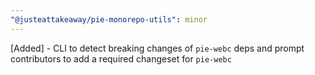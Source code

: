 ```yaml
---
"@justeattakeaway/pie-monorepo-utils": minor
---
```


[Added] - CLI to detect breaking changes of `pie-webc` deps and prompt contributors to add a required changeset for `pie-webc`
